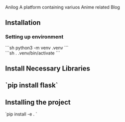 Anilog
A platform containing variuos Anime related Blog
<h2>Installation </h2>
<h3>Setting up environment </h3>
```sh 
python3 -m venv .venv
```
<br>
```sh
. .venv/bin/activate
```

<h2>Install Necessary Libraries<h2>
`pip install flask`

<h2>Installing the project</h2>
`pip install -e . `
